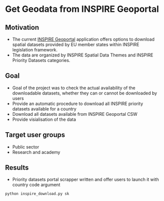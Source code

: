# Get Geodata from INSPIRE Geoportal

## Motivation
- The current [INSPIRE Geoportal](http://inspire-geoportal.ec.europa.eu/) application offers options to download spatial datasets provided by EU member states within INSPIRE legislation framework. 
- The data are organized by INSPIRE Spatial Data Themes and INSPIRE Priority Datasets categories.

## Goal
- Goal of the project was to check the actual availability of the downloadable datasets, whether they can or cannot be downloaded by users
- Provide an automatic procedure to download all INSPIRE priority datasets available for a country
- Download all datasets available from INSPIRE Geoportal CSW
- Provide visialisation of the data

## Target user groups
- Public sector
- Research and academy

## Results
- Priority datasets portal scrapper written and offer users to launch it with country code argument
```bash
python inspire_download.py sk
```


